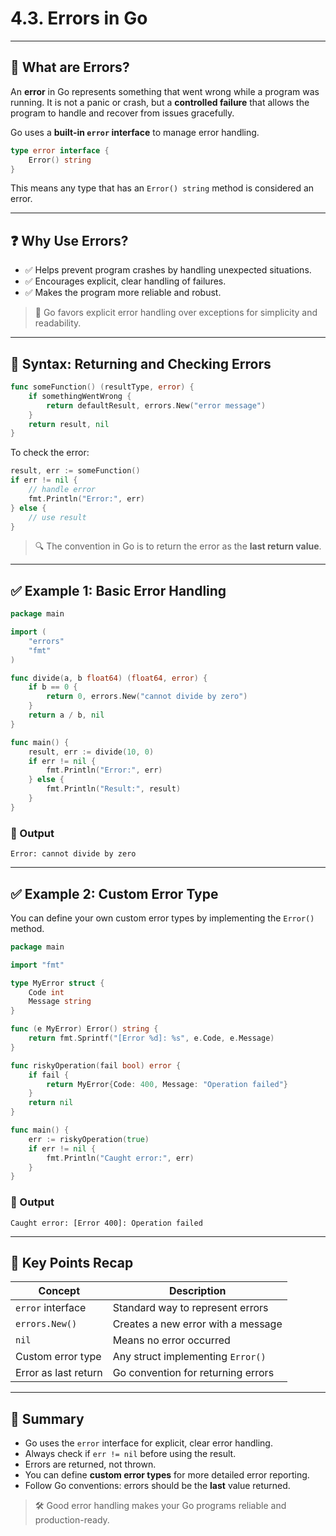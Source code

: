 # 4.3. Errors in Go

---

## 📌 What are Errors?

An **error** in Go represents something that went wrong while a program was running. It is not a panic or crash, but a **controlled failure** that allows the program to handle and recover from issues gracefully.

Go uses a **built-in `error` interface** to manage error handling.

```go
type error interface {
    Error() string
}
```

This means any type that has an `Error() string` method is considered an error.

---

## ❓ Why Use Errors?

* ✅ Helps prevent program crashes by handling unexpected situations.
* ✅ Encourages explicit, clear handling of failures.
* ✅ Makes the program more reliable and robust.

> 🧩 Go favors explicit error handling over exceptions for simplicity and readability.

---

## 🧾 Syntax: Returning and Checking Errors

```go
func someFunction() (resultType, error) {
    if somethingWentWrong {
        return defaultResult, errors.New("error message")
    }
    return result, nil
}
```

To check the error:

```go
result, err := someFunction()
if err != nil {
    // handle error
    fmt.Println("Error:", err)
} else {
    // use result
}
```

> 🔍 The convention in Go is to return the error as the **last return value**.

---

## ✅ Example 1: Basic Error Handling

```go
package main

import (
    "errors"
    "fmt"
)

func divide(a, b float64) (float64, error) {
    if b == 0 {
        return 0, errors.New("cannot divide by zero")
    }
    return a / b, nil
}

func main() {
    result, err := divide(10, 0)
    if err != nil {
        fmt.Println("Error:", err)
    } else {
        fmt.Println("Result:", result)
    }
}
```

### 🧪 Output

```
Error: cannot divide by zero
```

---

## ✅ Example 2: Custom Error Type

You can define your own custom error types by implementing the `Error()` method.

```go
package main

import "fmt"

type MyError struct {
    Code int
    Message string
}

func (e MyError) Error() string {
    return fmt.Sprintf("[Error %d]: %s", e.Code, e.Message)
}

func riskyOperation(fail bool) error {
    if fail {
        return MyError{Code: 400, Message: "Operation failed"}
    }
    return nil
}

func main() {
    err := riskyOperation(true)
    if err != nil {
        fmt.Println("Caught error:", err)
    }
}
```

### 🧪 Output

```
Caught error: [Error 400]: Operation failed
```

---

## 🧷 Key Points Recap

| Concept              | Description                        |
| -------------------- | ---------------------------------- |
| `error` interface    | Standard way to represent errors   |
| `errors.New()`       | Creates a new error with a message |
| `nil`                | Means no error occurred            |
| Custom error type    | Any struct implementing `Error()`  |
| Error as last return | Go convention for returning errors |

---

## 🧭 Summary

* Go uses the `error` interface for explicit, clear error handling.
* Always check if `err != nil` before using the result.
* Errors are returned, not thrown.
* You can define **custom error types** for more detailed error reporting.
* Follow Go conventions: errors should be the **last** value returned.

> 🛠️ Good error handling makes your Go programs reliable and production-ready.
